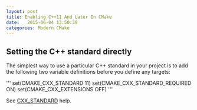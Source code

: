 ```yaml
---
layout: post
title: Enabling C++11 And Later In CMake
date:   2015-06-04 13:50:39
categories: Modern CMake
---
```


## Setting the C++ standard directly

The simplest way to use a particular C++ standard in your project is to add the following two variable definitions before you define any targets:

'''
set(CMAKE_CXX_STANDARD 11)
set(CMAKE_CXX_STANDARD_REQUIRED ON)
set(CMAKE_CXX_EXTENSIONS OFF)
'''

See [CXX_STANDARD](https://cmake.org/cmake/help/latest/prop_tgt/CXX_STANDARD.html) help.
